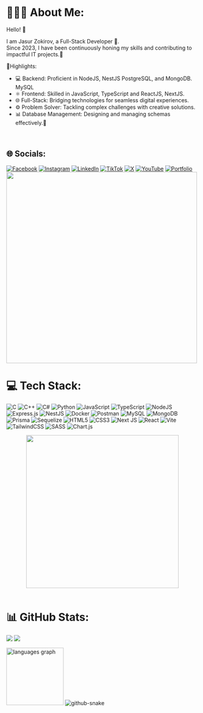 # 👨🏻‍💻 About Me:

Hello! 👋<br>

<p>I am Jasur Zokirov, a Full-Stack Developer 🚀.<br> Since 2023, I have been continuously honing my skills and contributing to impactful IT projects.📍<br>

📇Highlights:<br>
- 💻 Backend: Proficient in NodeJS, NestJS PostgreSQL, and MongoDB. MySQL<br>
- ⚛️ Frontend: Skilled in JavaScript, TypeScript and ReactJS, NextJS.<br>
- 🌐 Full-Stack: Bridging technologies for seamless digital experiences.<br>
- ⚙️ Problem Solver: Tackling complex challenges with creative solutions.<br>
- 📊 Database Management: Designing and managing schemas effectively.🚀<p><br>


## 🌐 Socials:

[![Facebook](https://img.shields.io/badge/Facebook-%231877F2.svg?logo=Facebook&logoColor=white)](https://facebook.com/https://www.facebook.com/share/1ARXV35Kvj/?mibextid=wwXIfr) [![Instagram](https://img.shields.io/badge/Instagram-%23E4405F.svg?logo=Instagram&logoColor=white)](https://instagram.com/zakirovv1_) [![LinkedIn](https://img.shields.io/badge/LinkedIn-%230077B5.svg?logo=linkedin&logoColor=white)](https://linkedin.com/in/https://uz.linkedin.com/in/zokirov-jasurbek-024943337) [![TikTok](https://img.shields.io/badge/TikTok-%23000000.svg?logo=TikTok&logoColor=white)](https://tiktok.com/@https://www.tiktok.com/@zakiroov1_?_r=1&_d=e75f98fhidb9l5&sec_uid=MS4wLjABAAAAcXzIomjzN0j6891y-JgpBqvKEfsZ52Vgpdnjh5HBf73AZEQDJB10g9j1uGoHpUA6&share_author_id=7113248667247526913&sharer_language=ru&source=h5_m&u_code=e2dcej0f2lijm4&ug_btm=b8727,b0&sec_user_id=MS4wLjABAAAAcXzIomjzN0j6891y-JgpBqvKEfsZ52Vgpdnjh5HBf73AZEQDJB10g9j1uGoHpUA6&utm_source=copy&social_share_type=5&utm_campaign=client_share&utm_medium=ios&tt_from=copy&user_id=7113248667247526913&enable_checksum=1&share_link_id=6C914C32-FA97-4F88-AAFF-43F4A95ED8AF&share_app_id=1233) [![X](https://img.shields.io/badge/X-black.svg?logo=X&logoColor=white)](https://x.com/https://x.com/jasurbek768078) [![YouTube](https://img.shields.io/badge/YouTube-%23FF0000.svg?logo=YouTube&logoColor=white)](https://youtube.com/@https://youtube.com/@zokirovjasurbek?si=hQoaFLVVdHlNOcxh) [![Portfolio](https://img.shields.io/badge/Portfolio-%23000000.svg?style=for-the-badge&logo=firefox&logoColor=#FF7139)](https://my-portfolio-phi-inky-14.vercel.app)
<img src="https://user-images.githubusercontent.com/74038190/212284115-f47cd8ff-2ffb-4b04-b5bf-4d1c14c0247f.gif" width="500">


# 💻 Tech Stack:

![C](https://img.shields.io/badge/c-%2300599C.svg?style=for-the-badge&logo=c&logoColor=white) ![C++](https://img.shields.io/badge/c++-%2300599C.svg?style=for-the-badge&logo=c%2B%2B&logoColor=white) ![C#](https://img.shields.io/badge/c%23-%23239120.svg?style=for-the-badge&logo=csharp&logoColor=white) ![Python](https://img.shields.io/badge/python-3670A0?style=for-the-badge&logo=python&logoColor=ffdd54) ![JavaScript](https://img.shields.io/badge/javascript-%23323330.svg?style=for-the-badge&logo=javascript&logoColor=%23F7DF1E) ![TypeScript](https://img.shields.io/badge/typescript-%23007ACC.svg?style=for-the-badge&logo=typescript&logoColor=white) ![NodeJS](https://img.shields.io/badge/node.js-6DA55F?style=for-the-badge&logo=node.js&logoColor=white) ![Express.js](https://img.shields.io/badge/express.js-%23404d59.svg?style=for-the-badge&logo=express&logoColor=%2361DAFB) ![NestJS](https://img.shields.io/badge/nestjs-%23E0234E.svg?style=for-the-badge&logo=nestjs&logoColor=white)  ![Docker](https://img.shields.io/badge/docker-%230db7ed.svg?style=for-the-badge&logo=docker&logoColor=white) ![Postman](https://img.shields.io/badge/Postman-FF6C37?style=for-the-badge&logo=postman&logoColor=white) ![MySQL](https://img.shields.io/badge/mysql-4479A1.svg?style=for-the-badge&logo=mysql&logoColor=white) ![MongoDB](https://img.shields.io/badge/MongoDB-%234ea94b.svg?style=for-the-badge&logo=mongodb&logoColor=white) ![Prisma](https://img.shields.io/badge/Prisma-3982CE?style=for-the-badge&logo=Prisma&logoColor=white) ![Sequelize](https://img.shields.io/badge/Sequelize-52B0E7?style=for-the-badge&logo=Sequelize&logoColor=white) ![HTML5](https://img.shields.io/badge/html5-%23E34F26.svg?style=for-the-badge&logo=html5&logoColor=white) ![CSS3](https://img.shields.io/badge/css3-%231572B6.svg?style=for-the-badge&logo=css3&logoColor=white) ![Next JS](https://img.shields.io/badge/Next-black?style=for-the-badge&logo=next.js&logoColor=white) ![React](https://img.shields.io/badge/react-%2320232a.svg?style=for-the-badge&logo=react&logoColor=%2361DAFB) ![Vite](https://img.shields.io/badge/vite-%23646CFF.svg?style=for-the-badge&logo=vite&logoColor=white) ![TailwindCSS](https://img.shields.io/badge/tailwindcss-%2338B2AC.svg?style=for-the-badge&logo=tailwind-css&logoColor=white) ![SASS](https://img.shields.io/badge/SASS-hotpink.svg?style=for-the-badge&logo=SASS&logoColor=white) ![Chart.js](https://img.shields.io/badge/chart.js-F5788D.svg?style=for-the-badge&logo=chart.js&logoColor=white) 

<div><div align="center">
<!--   <img src="https://readme-typing-svg.demolab.com?font=Calibiri+Code&weight=900&size=50&pause=1000&color=070B0D&center=true&vCenter=true&width=800&height=150&lines=Full-Stack + Developer" alt="Typing Animation"> -->
  <img src="https://github.com/user-attachments/assets/0bf134e2-c0ba-488b-bbd4-9300f2f77871" width="400">
</div></div>

<br>

# 📊 GitHub Stats:

![](https://github-readme-stats.vercel.app/api?username=zokirovjasur&theme=dark&hide_border=true&include_all_commits=true&count_private=false)
![](https://github-readme-stats.vercel.app/api/top-langs/?username=zokirovjasur&theme=dark&hide_border=true&include_all_commits=true&count_private=false)


<img src="https://github-readme-stats.vercel.app/api/top-langs?username=maurodesouza&locale=en&hide_title=false&layout=compact&card_width=320&langs_count=5&theme=dracula&hide_border=false" height="150" alt="languages graph"  />


<picture>
  <source media="(prefers-color-scheme: dark)" srcset="https://raw.githubusercontent.com/tobiasmeyhoefer/tobiasmeyhoefer/output/github-snake-dark.svg" />
  <source media="(prefers-color-scheme: light)" srcset="https://raw.githubusercontent.com/tobiasmeyhoefer/tobiasmeyhoefer/output/github-snake.svg" />
  <img alt="github-snake" src="https://raw.githubusercontent.com/tobiasmeyhoefer/tobiasmeyhoefer/output/github-snake.svg" />
</picture>

